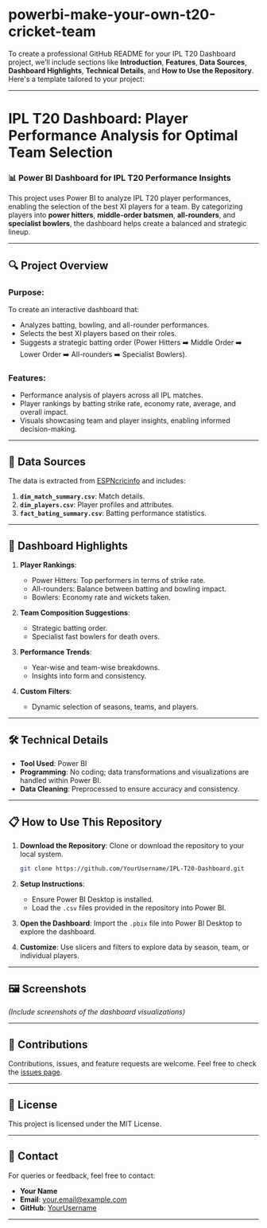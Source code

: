 # powerbi-make-your-own-t20-cricket-team

To create a professional GitHub README for your IPL T20 Dashboard project, we’ll include sections like **Introduction**, **Features**, **Data Sources**, **Dashboard Highlights**, **Technical Details**, and **How to Use the Repository**. Here's a template tailored to your project:

---

# IPL T20 Dashboard: Player Performance Analysis for Optimal Team Selection

### 📊 Power BI Dashboard for IPL T20 Performance Insights

This project uses Power BI to analyze IPL T20 player performances, enabling the selection of the best XI players for a team. By categorizing players into **power hitters**, **middle-order batsmen**, **all-rounders**, and **specialist bowlers**, the dashboard helps create a balanced and strategic lineup.

---

## 🔍 **Project Overview**

### Purpose:
To create an interactive dashboard that:
- Analyzes batting, bowling, and all-rounder performances.
- Selects the best XI players based on their roles.
- Suggests a strategic batting order (Power Hitters ➡️ Middle Order ➡️ Lower Order ➡️ All-rounders ➡️ Specialist Bowlers).

### Features:
- Performance analysis of players across all IPL matches.
- Player rankings by batting strike rate, economy rate, average, and overall impact.
- Visuals showcasing team and player insights, enabling informed decision-making.

---

## 📂 **Data Sources**
The data is extracted from [ESPNcricinfo](https://www.espncricinfo.com/) and includes:
1. **`dim_match_summary.csv`**: Match details.
2. **`dim_players.csv`**: Player profiles and attributes.
3. **`fact_bating_summary.csv`**: Batting performance statistics.

---

## 🚀 **Dashboard Highlights**

1. **Player Rankings**:
   - Power Hitters: Top performers in terms of strike rate.
   - All-rounders: Balance between batting and bowling impact.
   - Bowlers: Economy rate and wickets taken.

2. **Team Composition Suggestions**:
   - Strategic batting order.
   - Specialist fast bowlers for death overs.

3. **Performance Trends**:
   - Year-wise and team-wise breakdowns.
   - Insights into form and consistency.

4. **Custom Filters**:
   - Dynamic selection of seasons, teams, and players.

---

## 🛠️ **Technical Details**
- **Tool Used**: Power BI
- **Programming**: No coding; data transformations and visualizations are handled within Power BI.
- **Data Cleaning**: Preprocessed to ensure accuracy and consistency.

---

## 📋 **How to Use This Repository**

1. **Download the Repository**:
   Clone or download the repository to your local system.

   ```bash
   git clone https://github.com/YourUsername/IPL-T20-Dashboard.git
   ```

2. **Setup Instructions**:
   - Ensure Power BI Desktop is installed.
   - Load the `.csv` files provided in the repository into Power BI.

3. **Open the Dashboard**:
   Import the `.pbix` file into Power BI Desktop to explore the dashboard.

4. **Customize**:
   Use slicers and filters to explore data by season, team, or individual players.

---

## 🖼️ **Screenshots**

*(Include screenshots of the dashboard visualizations)*

---

## 🤝 **Contributions**
Contributions, issues, and feature requests are welcome. Feel free to check the [issues page](https://github.com/YourUsername/IPL-T20-Dashboard/issues).

---

## 📝 **License**
This project is licensed under the MIT License.

---

## 📧 **Contact**
For queries or feedback, feel free to contact:
- **Your Name**
- **Email**: [your.email@example.com](mailto:your.email@example.com)
- **GitHub**: [YourUsername](https://github.com/YourUsername)

---

